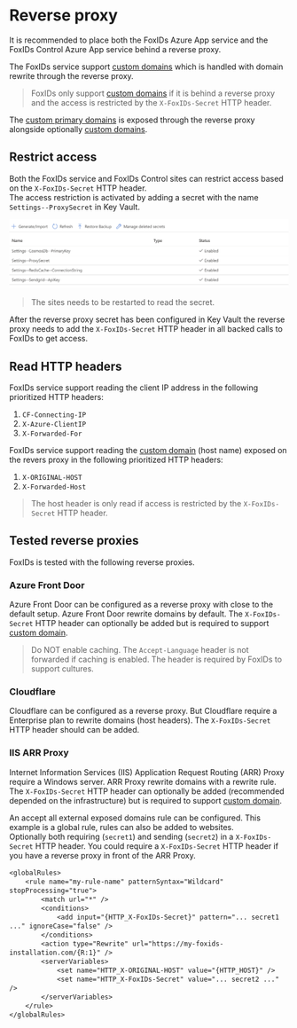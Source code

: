 # Reverse proxy
It is recommended to place both the FoxIDs Azure App service and the FoxIDs Control Azure App service behind a reverse proxy. 

The FoxIDs service support [custom domains](custom-domain.md) which is handled with domain rewrite through the reverse proxy.

> FoxIDs only support [custom domains](custom-domain.md) if it is behind a reverse proxy and the access is restricted by the `X-FoxIDs-Secret` HTTP header.

The [custom primary domains](deployment.md#custom-primary-domains) is exposed through the reverse proxy alongside optionally [custom domains](custom-domain.md).  

## Restrict access
Both the FoxIDs service and FoxIDs Control sites can restrict access based on the `X-FoxIDs-Secret` HTTP header.  
The access restriction is activated by adding a secret with the name `Settings--ProxySecret` in Key Vault.

![Configure reverse proxy secret](images/configure-reverse-proxy-secret.png)

> The sites needs to be restarted to read the secret.

After the reverse proxy secret has been configured in Key Vault the reverse proxy needs to add the `X-FoxIDs-Secret` HTTP header in all backed calls to FoxIDs to get access.

## Read HTTP headers
FoxIDs service support reading the client IP address in the following prioritized HTTP headers:

 1. `CF-Connecting-IP`
 2. `X-Azure-ClientIP`
 3. `X-Forwarded-For`

FoxIDs service support reading the [custom domain](custom-domain.md) (host name) exposed on the revers proxy in the following prioritized HTTP headers:

 1. `X-ORIGINAL-HOST`
 2. `X-Forwarded-Host`

 > The host header is only read if access is restricted by the `X-FoxIDs-Secret` HTTP header.

## Tested reverse proxies
FoxIDs is tested with the following reverse proxies.
 
### Azure Front Door
Azure Front Door can be configured as a reverse proxy with close to the default setup. Azure Front Door rewrite domains by default. 
The `X-FoxIDs-Secret` HTTP header can optionally be added but is required to support [custom domain](custom-domain.md).

> Do NOT enable caching. The `Accept-Language` header is not forwarded if caching is enabled. The header is required by FoxIDs to support cultures.

### Cloudflare
Cloudflare can be configured as a reverse proxy. But Cloudflare require a Enterprise plan to rewrite domains (host headers). The `X-FoxIDs-Secret` HTTP header should can be added.

### IIS ARR Proxy
Internet Information Services (IIS) Application Request Routing (ARR) Proxy require a Windows server. ARR Proxy rewrite domains with a rewrite rule. 
The `X-FoxIDs-Secret` HTTP header can optionally be added (recommended depended on the infrastructure) but is required to support [custom domain](custom-domain.md).

An accept all external exposed domains rule can be configured. This example is a global rule, rules can also be added to websites.  
Optionally both requiring (`secret1`) and sending (`secret2`) in a `X-FoxIDs-Secret` HTTP header. You could require a `X-FoxIDs-Secret` HTTP header if you have a reverse proxy in front of the ARR Proxy.

    <globalRules>
        <rule name="my-rule-name" patternSyntax="Wildcard" stopProcessing="true">
            <match url="*" />
            <conditions>
                <add input="{HTTP_X-FoxIDs-Secret}" pattern="... secret1 ..." ignoreCase="false" />
            </conditions>                                                
            <action type="Rewrite" url="https://my-foxids-installation.com/{R:1}" />
            <serverVariables>
                <set name="HTTP_X-ORIGINAL-HOST" value="{HTTP_HOST}" />
                <set name="HTTP_X-FoxIDs-Secret" value="... secret2 ..." />
            </serverVariables>
        </rule>
    </globalRules>